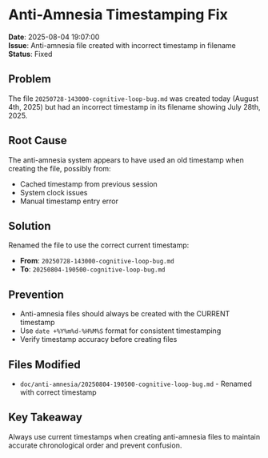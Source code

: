 # Anti-Amnesia Timestamping Fix

**Date**: 2025-08-04 19:07:00  
**Issue**: Anti-amnesia file created with incorrect timestamp in filename  
**Status**: Fixed

## Problem
The file `20250728-143000-cognitive-loop-bug.md` was created today (August 4th, 2025) but had an incorrect timestamp in its filename showing July 28th, 2025.

## Root Cause
The anti-amnesia system appears to have used an old timestamp when creating the file, possibly from:
- Cached timestamp from previous session
- System clock issues
- Manual timestamp entry error

## Solution
Renamed the file to use the correct current timestamp:
- **From**: `20250728-143000-cognitive-loop-bug.md`
- **To**: `20250804-190500-cognitive-loop-bug.md`

## Prevention
- Anti-amnesia files should always be created with the CURRENT timestamp
- Use `date +%Y%m%d-%H%M%S` format for consistent timestamping
- Verify timestamp accuracy before creating files

## Files Modified
- `doc/anti-amnesia/20250804-190500-cognitive-loop-bug.md` - Renamed with correct timestamp

## Key Takeaway
Always use current timestamps when creating anti-amnesia files to maintain accurate chronological order and prevent confusion. 